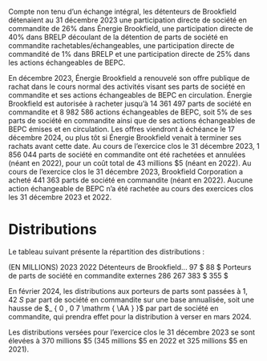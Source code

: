Compte non tenu d’un échange intégral, les détenteurs de Brookfield détenaient au 31 décembre 2023 une participation directe de société en commandite de $2 6 \%$ dans Énergie Brookfield, une participation directe de $40 \%$ dans BRELP découlant de la détention de parts de société en commandite rachetables/échangeables, une participation directe de commandité de $1 \%$ dans BRELP et une participation directe de $2 5 \%$ dans les actions échangeables de BEPC.

En décembre 2023, Énergie Brookfield a renouvelé son offre publique de rachat dans le cours normal des activités visant ses parts de société en commandite et ses actions échangeables de BEPC en circulation. Énergie Brookfield est autorisée à racheter jusqu’à 14 361 497 parts de société en commandite et 8 982 586 actions échangeables de BEPC, soit $5 \%$ de ses parts de société en commandite ainsi que de ses actions échangeables de BEPC émises et en circulation. Les offres viendront à échéance le 17 décembre 2024, ou plus tôt si Énergie Brookfield venait à terminer ses rachats avant cette date. Au cours de l’exercice clos le 31 décembre 2023, 1 856 044 parts de société en commandite ont été rachetées et annulées (néant en 2022), pour un coût total de 43 millions $\$ 5$ (néant en 2022). Au cours de l’exercice clos le 31 décembre 2023, Brookfield Corporation a acheté 441 363 parts de société en commandite (néant en 2022). Aucune action échangeable de BEPC n’a été rachetée au cours des exercices clos les 31 décembre 2023 et 2022.

# Distributions

Le tableau suivant présente la répartition des distributions :

(EN MILLIONS) 2023 2022 Détenteurs de Brookfield... 97 \$ 88 \$ Porteurs de parts de société en commandite externes 286 267 383 \$ 355 \$

En février 2024, les distributions aux porteurs de parts sont passées à $1 , 4 2 \ S$ par part de société en commandite sur une base annualisée, soit une hausse de $_ { 0 , 0 7 \mathrm { \AA } }$ par part de société en commandite, qui prendra effet pour la distribution à verser en mars 2024.

Les distributions versées pour l’exercice clos le 31 décembre 2023 se sont élevées à 370 millions $\$ 5$ (345 millions $\$ 5$ en 2022 et 325 millions $\$ 5$ en 2021).